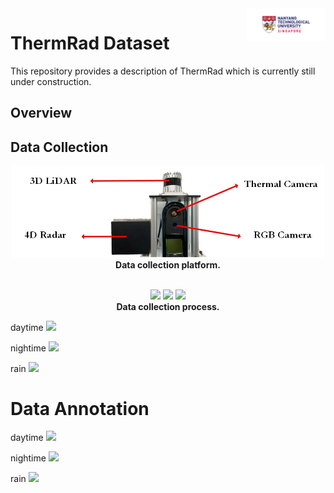 <img src="logo.jpg" align="right" width="25%">

# ThermRad Dataset

This repository provides a description of ThermRad which is currently still under construction.

## Overview


## Data Collection 

<div align="center">
<img src="sensor.jpg" width="500"/>
<br />
<b>Data collection platform.</b>
</div>
<br>

<div align="center">
<p float="center">
<img src="sunnny_day%2000_00_00-00_00_30.gif" width="300"/>
<img src="night%2000_00_00-00_00_30.gif" width="300" />
<img src="Off_campus%2000_00_00-00_00_30.gif" width="300"/>
<br />
<b>Data collection process.</b>
</p>
</div>


daytime
![](sunnny_day%2000_00_00-00_00_30.gif)

nightime
![](night%2000_00_00-00_00_30.gif)

rain
![](Off_campus%2000_00_00-00_00_30.gif)

# Data Annotation #

daytime
![](daytime_sample.jpg)

nightime
![](night_sample.jpg)

rain
![](rain_sample.jpg)
